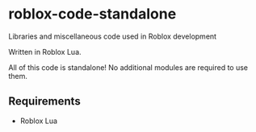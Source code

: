# roblox-code-standalone

Libraries and miscellaneous code used in Roblox development

Written in Roblox Lua.

All of this code is standalone! No additional modules are required to use them.

## Requirements
- Roblox Lua

